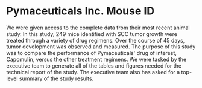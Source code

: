 # Pymaceuticals Inc. Mouse ID 

We were given access to the complete data from their most recent animal study. In this study, 249 mice identified with SCC tumor growth were treated through a variety of drug regimens. Over the course of 45 days, tumor development was observed and measured. The purpose of this study was to compare the performance of Pymaceuticals' drug of interest, Capomulin, versus the other treatment regimens. We were tasked by the executive team to generate all of the tables and figures needed for the technical report of the study. The executive team also has asked for a top-level summary of the study results.
